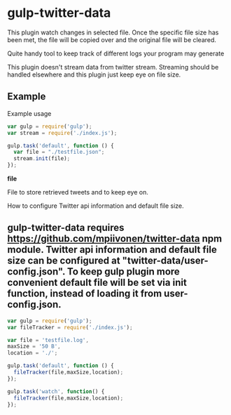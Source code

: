 gulp-twitter-data
=================

This plugin watch changes in selected file.
Once the specific file size has been met, the file
will be copied over and the original file will be cleared.

Quite handy tool to keep track of different logs your program may generate

This plugin doesn't stream data from twitter stream. Streaming should be handled
elsewhere and this plugin just keep eye on file size.

Example
-------
Example usage
```javascript
var gulp = require('gulp');
var stream = require('./index.js');

gulp.task('default', function () {
  var file = "./testfile.json";
  stream.init(file);
});
```
**file**

File to store retrieved tweets and to keep eye on.

How to configure Twitter api information and default file size.

gulp-twitter-data requires https://github.com/mpiivonen/twitter-data npm module.
Twitter api information and default file size can be configured at "twitter-data/user-config.json".
To keep gulp plugin more convenient default file will be set via init function, instead of loading it from user-config.json.
-------

```javascript
var gulp = require('gulp');
var fileTracker = require('./index.js');

var file = 'testfile.log',
maxSize = '50 B',
location = './';

gulp.task('default', function () {
  fileTracker(file,maxSize,location);
});

gulp.task('watch', function() {
  fileTracker(file,maxSize,location);
});
```
